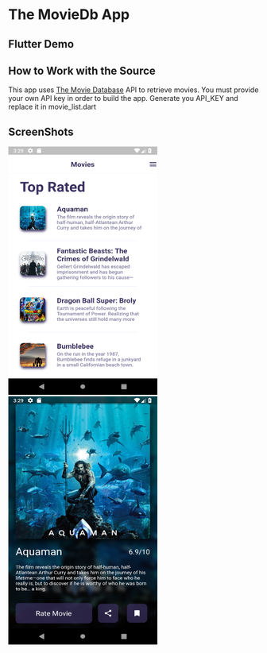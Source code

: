 # The MovieDb App
## Flutter Demo

## How to Work with the Source

This app uses [The Movie Database](https://www.themoviedb.org/documentation/api) API to retrieve movies.
You must provide your own API key in order to build the app. Generate you API_KEY and replace it in movie_list.dart

## ScreenShots
<img src="https://github.com/neelpatel6294/themoviedbapp/blob/master/movie1.png" width="300" height="500" title="Main Page">
<img src="https://github.com/neelpatel6294/themoviedbapp/blob/master/movie2.png" width="300" height="500" title="Detail Page">
